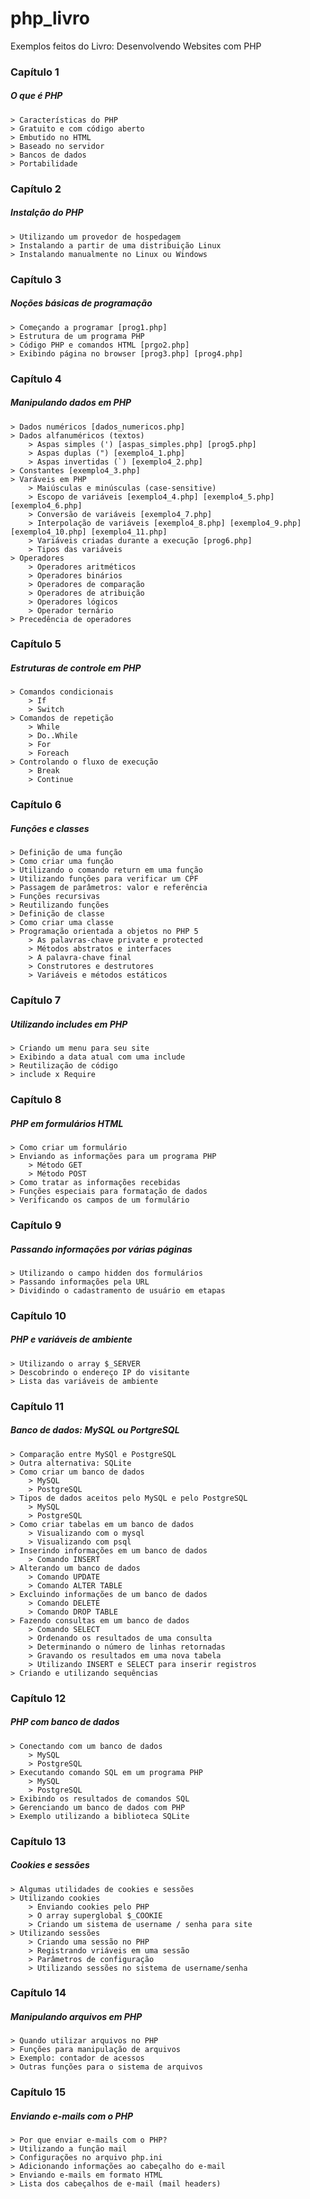 # php_livro
Exemplos feitos do Livro: Desenvolvendo Websites com PHP

### Capítulo 1
##### O que é PHP
	> Características do PHP
	> Gratuito e com código aberto
	> Embutido no HTML
	> Baseado no servidor
	> Bancos de dados
	> Portabilidade

### Capítulo 2
##### Instalção do PHP
	> Utilizando um provedor de hospedagem
	> Instalando a partir de uma distribuição Linux
	> Instalando manualmente no Linux ou Windows

### Capítulo 3
##### Noções básicas de programação
	> Começando a programar [prog1.php]
	> Estrutura de um programa PHP
	> Código PHP e comandos HTML [prgo2.php]
	> Exibindo página no browser [prog3.php] [prog4.php]

### Capítulo 4
##### Manipulando dados em PHP
	> Dados numéricos [dados_numericos.php]
	> Dados alfanuméricos (textos)
		> Aspas simples (') [aspas_simples.php] [prog5.php]
		> Aspas duplas (") [exemplo4_1.php]
		> Aspas invertidas (`) [exemplo4_2.php]
	> Constantes [exemplo4_3.php]
	> Varáveis em PHP
		> Maiúsculas e minúsculas (case-sensitive)
		> Escopo de variáveis [exemplo4_4.php] [exemplo4_5.php] [exemplo4_6.php]
		> Conversão de variáveis [exemplo4_7.php]
		> Interpolação de variáveis [exemplo4_8.php] [exemplo4_9.php] [exemplo4_10.php] [exemplo4_11.php]
		> Variáveis criadas durante a execução [prog6.php]
		> Tipos das variáveis
	> Operadores
		> Operadores aritméticos
		> Operadores binários
		> Operadores de comparação
		> Operadores de atribuição
		> Operadores lógicos
		> Operador ternário
	> Precedência de operadores 

### Capítulo 5
##### Estruturas de controle em PHP
	> Comandos condicionais
		> If
		> Switch
	> Comandos de repetição
		> While
		> Do..While
		> For
		> Foreach
	> Controlando o fluxo de execução
		> Break
		> Continue

### Capítulo 6
##### Funções e classes
	> Definição de uma função
	> Como criar uma função
	> Utilizando o comando return em uma função
	> Utilizando funções para verificar um CPF
	> Passagem de parâmetros: valor e referência
	> Funções recursivas
	> Reutilizando funções
	> Definição de classe
	> Como criar uma classe
	> Programação orientada a objetos no PHP 5
		> As palavras-chave private e protected
		> Métodos abstratos e interfaces
		> A palavra-chave final
		> Construtores e destrutores
		> Variáveis e métodos estáticos

### Capítulo 7
##### Utilizando includes em PHP
	> Criando um menu para seu site
	> Exibindo a data atual com uma include
	> Reutilização de código
	> include x Require	

### Capítulo 8
##### PHP em formulários HTML
	> Como criar um formulário
	> Enviando as informações para um programa PHP
		> Método GET
		> Método POST
	> Como tratar as informações recebidas
	> Funções especiais para formatação de dados
	> Verificando os campos de um formulário

### Capítulo 9
##### Passando informações por várias páginas
	> Utilizando o campo hidden dos formulários
	> Passando informações pela URL
	> Dividindo o cadastramento de usuário em etapas

### Capítulo 10
##### PHP e variáveis de ambiente
	> Utilizando o array $_SERVER
	> Descobrindo o endereço IP do visitante
	> Lista das variáveis de ambiente

### Capítulo 11
##### Banco de dados: MySQL ou PortgreSQL
	> Comparação entre MySQl e PostgreSQL
	> Outra alternativa: SQLite
	> Como criar um banco de dados
		> MySQL
		> PostgreSQL
	> Tipos de dados aceitos pelo MySQL e pelo PostgreSQL
		> MySQL 
		> PostgreSQL
	> Como criar tabelas em um banco de dados
		> Visualizando com o mysql
		> Visualizando com psql
	> Inserindo informações em um banco de dados
		> Comando INSERT
	> Alterando um banco de dados
		> Comando UPDATE
		> Comando ALTER TABLE
	> Excluindo informações de um banco de dados
		> Comando DELETE
		> Comando DROP TABLE
	> Fazendo consultas em um banco de dados
		> Comando SELECT
		> Ordenando os resultados de uma consulta
		> Determinando o número de linhas retornadas
		> Gravando os resultados em uma nova tabela
		> Utilizando INSERT e SELECT para inserir registros
	> Criando e utilizando sequências

### Capítulo 12
##### PHP com banco de dados
	> Conectando com um banco de dados
		> MySQL
		> PostgreSQL
	> Executando comando SQL em um programa PHP
		> MySQL
		> PostgreSQL
	> Exibindo os resultados de comandos SQL
	> Gerenciando um banco de dados com PHP
	> Exemplo utilizando a biblioteca SQLite

### Capítulo 13
##### Cookies e sessões
	> Algumas utilidades de cookies e sessões
	> Utilizando cookies
		> Enviando cookies pelo PHP
		> O array superglobal $_COOKIE
		> Criando um sistema de username / senha para site
	> Utilizando sessões
		> Criando uma sessão no PHP
		> Registrando vriáveis em uma sessão
		> Parâmetros de configuração
		> Utilizando sessões no sistema de username/senha
### Capítulo 14
##### Manipulando arquivos em PHP
	> Quando utilizar arquivos no PHP
	> Funções para manipulação de arquivos
	> Exemplo: contador de acessos
	> Outras funções para o sistema de arquivos

### Capítulo 15
##### Enviando e-mails com o PHP
	> Por que enviar e-mails com o PHP?
	> Utilizando a função mail
	> Configurações no arquivo php.ini
	> Adicionando informações ao cabeçalho do e-mail
	> Enviando e-mails em formato HTML
	> Lista dos cabeçalhos de e-mail (mail headers) 
